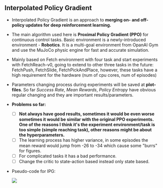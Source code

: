 ## Interpolated Policy Gradient

- Interpolated Policy Gradient is an approach to **merging on- and off-policy updates for deep reinforcement learning.**

- The main algorithm used here is **Proximal Policy Gradient (PPO)** for continuous control tasks. Basic environment is a newly-introduced environment - **Robotics**. It is a multi-goal environment from OpanAI Gym and use the MuJoCo physic engine for fast and accurate simulation. 

- Mainly based on Fetch environment with four task and start experiments with FetchReach-v0, going to extend to other three tasks in the future: FetchPush, FetchSlide, FetchPickAndPlace, however, these tasks have a high requirement for the hardware (num of cpu cores, num of episodes)

- Parameters changing process during experiments will be saved at **plot-files**. So far *Success Rate*, *Mean Rewards*, *Policy Entropy* have obvious regular changing and they are important results/parameters.

- **Problems so far:**

  - [ ] **Not always have good results, sometimes it would be even worse sometimes it would be similar with the original PPO experiments. One of the reasons I think it's the experiment environment/task is too simple (simple reaching task), other reasons might be about the hyperparameters.**
  - [ ] The learning process has higher variance, in some episodes the mean reward would jump from -26 to -34 which cause some "burrs" for figures.
  - [ ] For complicated tasks it has a bad performance.
  - [ ] Change the critic to state-action based instead only state based.

- Pseudo-code for IPG:

  ![](https://ws3.sinaimg.cn/large/006tNc79gy1fq1pkn1c05j314i0jqgr1.jpg)